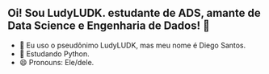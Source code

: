 ## Oi! Sou LudyLUDK. estudante de ADS, amante de Data Science e Engenharia de Dados! 👋

- 🔭 Eu uso o pseudônimo LudyLUDK, mas meu nome é Diego Santos.
- 🌱 Estudando Python.
- 😄 Pronouns: Ele/dele.
